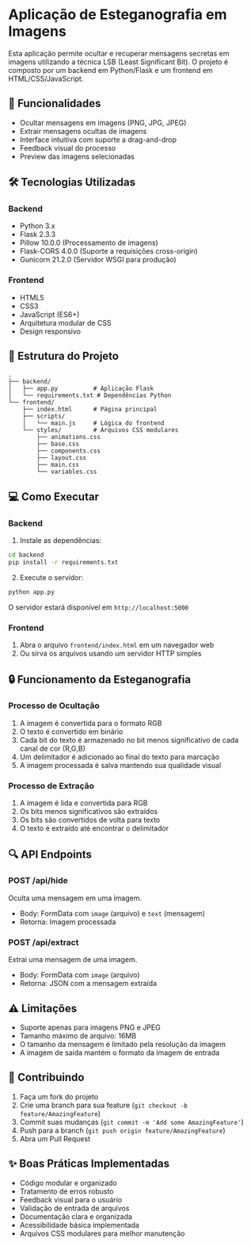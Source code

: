 # Aplicação de Esteganografia em Imagens

Esta aplicação permite ocultar e recuperar mensagens secretas em imagens utilizando a técnica LSB (Least Significant Bit). O projeto é composto por um backend em Python/Flask e um frontend em HTML/CSS/JavaScript.

## 🚀 Funcionalidades

- Ocultar mensagens em imagens (PNG, JPG, JPEG)
- Extrair mensagens ocultas de imagens
- Interface intuitiva com suporte a drag-and-drop
- Feedback visual do processo
- Preview das imagens selecionadas

## 🛠️ Tecnologias Utilizadas

### Backend
- Python 3.x
- Flask 2.3.3
- Pillow 10.0.0 (Processamento de imagens)
- Flask-CORS 4.0.0 (Suporte a requisições cross-origin)
- Gunicorn 21.2.0 (Servidor WSGI para produção)

### Frontend
- HTML5
- CSS3
- JavaScript (ES6+)
- Arquitetura modular de CSS
- Design responsivo

## 📁 Estrutura do Projeto

```
.
├── backend/
│   ├── app.py          # Aplicação Flask
│   └── requirements.txt # Dependências Python
└── frontend/
    ├── index.html      # Página principal
    ├── scripts/
    │   └── main.js     # Lógica do frontend
    └── styles/         # Arquivos CSS modulares
        ├── animations.css
        ├── base.css
        ├── components.css
        ├── layout.css
        ├── main.css
        └── variables.css
```

## 💻 Como Executar

### Backend

1. Instale as dependências:
```bash
cd backend
pip install -r requirements.txt
```

2. Execute o servidor:
```bash
python app.py
```
O servidor estará disponível em `http://localhost:5000`

### Frontend

1. Abra o arquivo `frontend/index.html` em um navegador web
2. Ou sirva os arquivos usando um servidor HTTP simples

## 🔒 Funcionamento da Esteganografia

### Processo de Ocultação
1. A imagem é convertida para o formato RGB
2. O texto é convertido em binário
3. Cada bit do texto é armazenado no bit menos significativo de cada canal de cor (R,G,B)
4. Um delimitador é adicionado ao final do texto para marcação
5. A imagem processada é salva mantendo sua qualidade visual

### Processo de Extração
1. A imagem é lida e convertida para RGB
2. Os bits menos significativos são extraídos
3. Os bits são convertidos de volta para texto
4. O texto é extraído até encontrar o delimitador

## 🔍 API Endpoints

### POST /api/hide
Oculta uma mensagem em uma imagem.
- Body: FormData com `image` (arquivo) e `text` (mensagem)
- Retorna: Imagem processada

### POST /api/extract
Extrai uma mensagem de uma imagem.
- Body: FormData com `image` (arquivo)
- Retorna: JSON com a mensagem extraída

## ⚠️ Limitações

- Suporte apenas para imagens PNG e JPEG
- Tamanho máximo de arquivo: 16MB
- O tamanho da mensagem é limitado pela resolução da imagem
- A imagem de saída mantém o formato da imagem de entrada

## 🤝 Contribuindo

1. Faça um fork do projeto
2. Crie uma branch para sua feature (`git checkout -b feature/AmazingFeature`)
3. Commit suas mudanças (`git commit -m 'Add some AmazingFeature'`)
4. Push para a branch (`git push origin feature/AmazingFeature`)
5. Abra um Pull Request

## ✨ Boas Práticas Implementadas

- Código modular e organizado
- Tratamento de erros robusto
- Feedback visual para o usuário
- Validação de entrada de arquivos
- Documentação clara e organizada
- Acessibilidade básica implementada
- Arquivos CSS modulares para melhor manutenção
